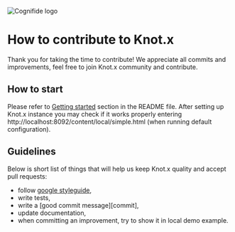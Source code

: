 ![Cognifide logo](http://cognifide.github.io/images/cognifide-logo.png)

# How to contribute to Knot.x
Thank you for taking the time to contribute!
We appreciate all commits and improvements, feel free to join Knot.x community and contribute.

## How to start
Please refer to [Getting started](https://github.com/Cognifide/knotx#getting-started) section in the README file.
After setting up Knot.x instance you may check if it works properly entering http://localhost:8092/content/local/simple.html (when running default configuration).

## Guidelines
Below is short list of things that will help us keep Knot.x quality and accept pull requests:
- follow [google styleguide](https://github.com/HPI-Information-Systems/Metanome/wiki/Installing-the-google-styleguide-settings-in-intellij-and-eclipse),
- write tests,
- write a [good commit message][commit],
- update documentation,
- when committing an improvement, try to show it in local demo example.